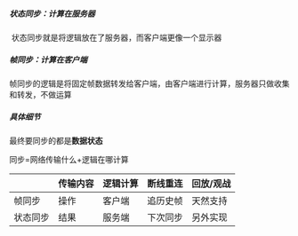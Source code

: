 #####  状态同步：计算在服务器

​		状态同步就是将逻辑放在了服务器，而客户端更像一个显示器

##### 帧同步：计算在客户端

​		帧同步的逻辑是将固定帧数据转发给客户端，由客户端进行计算，服务器只做收集和转发，不做运算



##### 具体细节

最终要同步的都是**数据状态**

同步=网络传输什么+逻辑在哪计算

|          | 传输内容 | 逻辑计算 | 断线重连 | 回放/观战 |
| -------- | -------- | -------- | -------- | --------- |
| 帧同步   | 操作     | 客户端   | 追历史帧 | 天然支持  |
| 状态同步 | 结果     | 服务端   | 下次同步 | 另外实现  |


